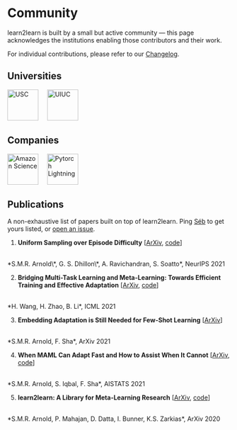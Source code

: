 
# Community

learn2learn is built by a small but active community — this page acknowledges the institutions enabling those contributors and their work.

For individual contributions, please refer to our [Changelog](/changelog/).

## Universities 

<img src="/assets/img/community/usc.png" alt="USC" height="70px" /> &nbsp; &nbsp;
<img src="/assets/img/community/uiuc.png" alt="UIUC" height="70px" /> &nbsp; &nbsp;

## Companies

<img src="/assets/img/community/amazon_science.png" alt="Amazon Science" height="70px" /> &nbsp; &nbsp;
<img src="/assets/img/community/pytorch_lightning.png" alt="Pytorch Lightning" height="70px" /> &nbsp; &nbsp;

## Publications

A non-exhaustive list of papers built on top of learn2learn.
Ping [Séb](http://sebarnold.net) to get yours listed, or [open an issue](https://github.com/learnables/learn2learn/issues/new).

1. **Uniform Sampling over Episode Difficulty**  [[ArXiv](https://arxiv.org/abs/2108.01662), [code](https://github.com/amazon-research/uniform-episodic-sampling)]
<br />
*S.M.R. Arnold\*, G. S. Dhillon\*, A. Ravichandran, S. Soatto*, NeurIPS 2021
<br />

2. **Bridging Multi-Task Learning and Meta-Learning: Towards Efficient Training and Effective Adaptation** [[ArXiv](https://arxiv.org/abs/2106.09017), [code](https://github.com/AI-secure/multi-task-learning)]
<br />
*H. Wang, H. Zhao, B. Li*, ICML 2021
<br />

3. **Embedding Adaptation is Still Needed for Few-Shot Learning** [[ArXiv](https://arxiv.org/abs/2104.07255)]
<br />
*S.M.R. Arnold, F. Sha*, ArXiv 2021
<br />

4. **When MAML Can Adapt Fast and How to Assist When It Cannot** [[ArXiv](https://arxiv.org/abs/1910.13603), [code](https://github.com/Sha-Lab/kfo)]
<br />
*S.M.R. Arnold, S. Iqbal, F. Sha*, AISTATS 2021
<br />

5. **learn2learn: A Library for Meta-Learning Research** [[ArXiv](https://arxiv.org/abs/2008.12284), [code](https://github.com/learnables/learn2learn)]
<br />
*S.M.R. Arnold, P. Mahajan, D. Datta, I. Bunner, K.S. Zarkias*, ArXiv 2020
<br />
